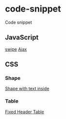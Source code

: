 # code-snippet

Code snippet

## JavaScript

[swipe](https://thetminnhtun.github.io/code-snippet/js/swipe/index.html)
[Ajax](https://thetminnhtun.github.io/code-snippet/js/ajax)

## CSS

### Shape

[Shape with text inside](https://thetminnhtun.github.io/code-snippet/css/shape-with-text-inside/)

### Table

[Fixed Header Table](https://thetminnhtun.github.io/code-snippet/table/)
